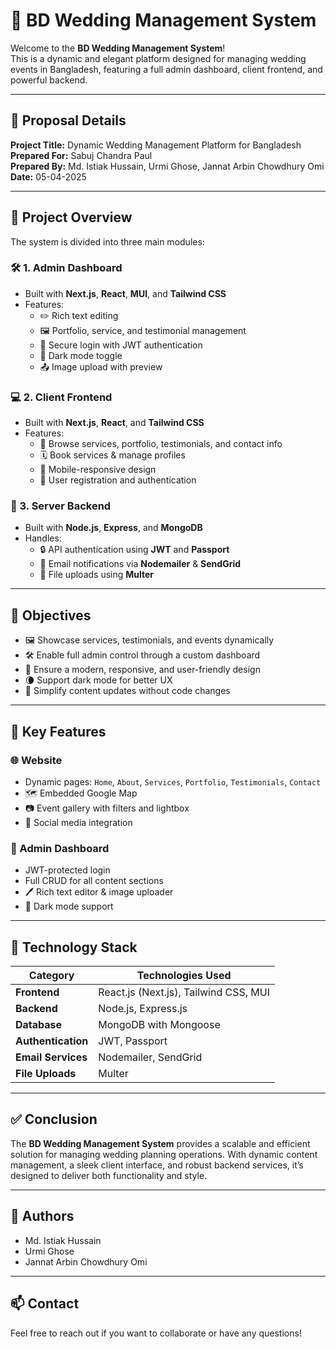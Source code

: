 ﻿# 💍 BD Wedding Management System

Welcome to the **BD Wedding Management System**!  
This is a dynamic and elegant platform designed for managing wedding events in Bangladesh, featuring a full admin dashboard, client frontend, and powerful backend.

---

## 📅 Proposal Details

**Project Title:** Dynamic Wedding Management Platform for Bangladesh  
**Prepared For:** Sabuj Chandra Paul  
**Prepared By:** Md. Istiak Hussain,
 Urmi Ghose, 
 Jannat Arbin Chowdhury Omi  
**Date:** 05-04-2025

---

## 📌 Project Overview

The system is divided into three main modules:

### 🛠️ 1. Admin Dashboard

- Built with **Next.js**, **React**, **MUI**, and **Tailwind CSS**
- Features:
  - ✏️ Rich text editing
  - 🖼️ Portfolio, service, and testimonial management
  - 🔐 Secure login with JWT authentication
  - 🌙 Dark mode toggle
  - 📤 Image upload with preview

### 💻 2. Client Frontend

- Built with **Next.js**, **React**, and **Tailwind CSS**
- Features:
  - 👰 Browse services, portfolio, testimonials, and contact info
  - 🗓️ Book services & manage profiles
  - 📱 Mobile-responsive design
  - 🔐 User registration and authentication

### 🔧 3. Server Backend

- Built with **Node.js**, **Express**, and **MongoDB**
- Handles:
  - 🔒 API authentication using **JWT** and **Passport**
  - 📧 Email notifications via **Nodemailer** & **SendGrid**
  - 📂 File uploads using **Multer**

---

## 🎯 Objectives

- 🖼️ Showcase services, testimonials, and events dynamically
- 🛠️ Enable full admin control through a custom dashboard
- 🎨 Ensure a modern, responsive, and user-friendly design
- 🌘 Support dark mode for better UX
- 🔄 Simplify content updates without code changes

---

## 🚀 Key Features

### 🌐 Website

- Dynamic pages: `Home`, `About`, `Services`, `Portfolio`, `Testimonials`, `Contact`
- 🗺️ Embedded Google Map
- 📷 Event gallery with filters and lightbox
- 🔗 Social media integration

### 🔐 Admin Dashboard

- JWT-protected login
- Full CRUD for all content sections
- 🖊️ Rich text editor & image uploader
- 🌙 Dark mode support

---

## 🧰 Technology Stack

| Category           | Technologies Used                     |
| ------------------ | ------------------------------------- |
| **Frontend**       | React.js (Next.js), Tailwind CSS, MUI |
| **Backend**        | Node.js, Express.js                   |
| **Database**       | MongoDB with Mongoose                 |
| **Authentication** | JWT, Passport                         |
| **Email Services** | Nodemailer, SendGrid                  |
| **File Uploads**   | Multer                                |


---

## ✅ Conclusion

The **BD Wedding Management System** provides a scalable and efficient solution for managing wedding planning operations. With dynamic content management, a sleek client interface, and robust backend services, it’s designed to deliver both functionality and style.

---

## 🙌 Authors

- Md. Istiak Hussain
- Urmi Ghose
- Jannat Arbin Chowdhury Omi

---

## 📫 Contact

Feel free to reach out if you want to collaborate or have any questions!
